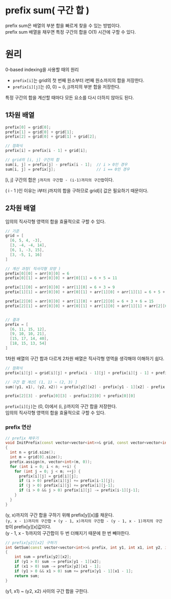 # prefix sum( 구간 합 )
prefix sum은 배열의 부분 합을 빠르게 찾을 수 있는 방법이다.
</br>prefix sum 배열을 채우면 특정 구간의 합을 O(1) 시간에 구할 수 있다.

# 원리
0-based indexing을 사용할 때의 원리
- `prefix[i]`는 grid의 첫 번째 원소부터 i번째 원소까지의 합을 저장한다.
- `prefix[i][j]`는 (0, 0) ~ (i, j)까지의 부분 합을 저장한다.

특정 구간의 합을 계산할 때마다 모든 요소를 다시 더하지 않아도 된다.

## 1차원 배열
```cpp
prefix[0] = grid[0];
prefix[1] = grid[0] + grid[1];
prefix[2] = grid[0] + grid[1] + grid[2];

// 점화식
prefix[i] = prefix[i - 1] + grid[i];

// grid의 [i, j] 구간의 합
sum[i, j] = prefix[j] - prefix[i - 1];  // i > 0인 경우
sum[i, j] = prefix[j];                  // i == 0인 경우
```
[i, j] 구간의 합은 `j까지의 구간합 - (i-1)까지의 구간합`이다. 

( i - 1 )인 이유는 i부터 j까지의 합을 구하므로 grid[i] 값은 필요하기 때문이다.

## 2차원 배열
임의의 직사각형 영역의 합을 효율적으로 구할 수 있다.

```cpp
// 기준
grid = [
  [6, 5, 4, -3],
  [3, -4, -4, 14],
  [6, 1, -3, 15],
  [3, -5, 1, 16]
]

// 계산 과정( 직사각형 모양 )
prefix[0][0] = arr[0][0] = 6
prefix[0][1] = arr[0][0] + arr[0][1] = 6 + 5 = 11

prefix[1][0] = arr[0][0] + arr[1][0] = 6 + 3 = 9
prefix[1][1] = arr[0][0] + arr[0][1] + arr[1][0] + arr[1][1] = 6 + 5 + 3 - 4 = 10

prefix[2][0] = arr[0][0] + arr[1][0] + arr[2][0] = 6 + 3 + 6 = 15
prefix[2][1] = arr[0][0] + arr[0][1] + arr[1][0] + arr[1][1] + arr[2][0] + arr[2][1] = 6 + 5 + 3 - 4 + 6 + 1 = 17


// 결과
prefix = [
  [6, 11, 15, 12],
  [9, 10, 10, 21],
  [15, 17, 14, 40],
  [18, 15, 13, 54]
]
```
1차원 배열의 구간 합과 다르게 2차원 배열은 직사각형 영역을 생각해야 이해하기 쉽다.

```cpp
// 점화식
prefix[i][j] = grid[i][j] + prefix[i - 1][j] + prefix[i][j - 1] + prefix[i - 1][j - 1];

// 구간 합 계산[ (1, 1) ~ (2, 3) ]
sum((y1, x1), (y2, x2)) = prefix[y2][x2] - prefix[y1 - 1][x2] - prefix[y2][x1 - 1] + prefix[y1 - 1][x1 - 1];

prefix[2][3] - prefix[0][3] - prefix[2][0] + prefix[0][0]
```
`prefix[i][j]`는 (0, 0)에서 (i, j)까지의 구간 합을 저장한다.
</br>임의의 직사각형 영역의 합을 효율적으로 구할 수 있다.

### prefix 연산
```cpp
// prefix 채우기
void InitPrefix(const vector<vector<int>>& grid, const vector<vector<int>>& prefix)
{
  int n = grid.size();
  int m = grid[0].size();
  prefix.assign(n, vector<int>(m, 0));
  for (int i = 0; i < n; ++i) {
    for (int j = 0; j < m; ++j) {
      prefix[i][j] = grid[i][j];
      if (i > 0) prefix[i][j] += prefix[i-1][j];
      if (j > 0) prefix[i][j] += prefix[i][j-1];
      if (i > 0 && j > 0) prefix[i][j] -= prefix[i-1][j-1];
    }
  }
}
```

(y, x)까지의 구간 합을 구하기 위해 prefix[y][x]를 채운다.
</br>`(y, x - 1)까지의 구간합 + (y - 1, x)까지의 구간합 - (y - 1, x - 1)까지의 구간합`이 prefix[y][x]값이다.
</br>(y - 1, x - 1)까지의 구간합이 두 번 더해지기 때문에 한 번 빼야한다.

```cpp
// prefix[y2][x2] 구하기
int GetSum(const vector<vector<int>>& prefix, int y1, int x1, int y2, int x2)
{
	int sum = prefix[y2][x2];
	if (y1 > 0) sum -= prefix[y1 - 1][x2];
	if (x1 > 0) sum -= prefix[y2][x1 - 1];
	if (y1 > 0 && x1 > 0) sum += prefix[y1 - 1][x1 - 1];
	return sum;
}
```

(y1, x1) ~ (y2, x2) 사이의 구간 합을 구한다.